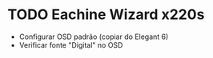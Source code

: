 # TODO Eachine Wizard x220s
- Configurar OSD padrão (copiar do Elegant 6)
- Verificar fonte "Digital" no OSD
